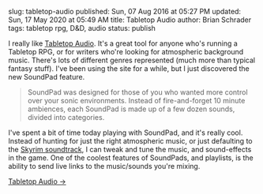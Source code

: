 slug: tabletop-audio
published: Sun, 07 Aug 2016 at 05:27 PM
updated: Sun, 17 May 2020 at 05:49 AM
title: Tabletop Audio
author: Brian Schrader
tags: tabletop rpg, D&D, audio
status: publish

I really like [Tabletop Audio][ta]. It's a great tool for anyone who's running a Tabletop RPG, or for writers who're looking for atmospheric background music. There's lots of different genres represented (much more than typical fantasy stuff). I've been using the site for a while, but I just discovered the new SoundPad feature.

> SoundPad was designed for those of you who wanted more control over your sonic environments. Instead of fire-and-forget 10 minute ambiences, each SoundPad is made up of a few dozen sounds, divided into categories.

I've spent a bit of time today playing with SoundPad, and it's really cool. Instead of hunting for just the right atmospheric music, or just defaulting to the [Skyrim soundtrack][ss], I can tweak and tune the music, and sound-effects in the game. One of the coolest features of SoundPads, and playlists, is the ability to send live links to the music/sounds you're mixing.

[Tabletop Audio &#8594;][ta]

[ta]: http://www.tabletopaudio.com
[ss]: https://itunes.apple.com/us/album/elder-scrolls-v-skyrim-original/id596951310
